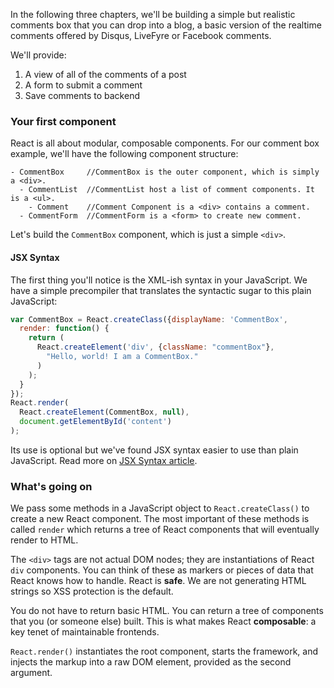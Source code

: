 In the following three chapters, we'll be building a simple but realistic comments box that you can drop into a blog, a basic version of the 
realtime comments offered by Disqus, LiveFyre or Facebook comments.

We'll provide:

1. A view of all of the comments of a post
2. A form to submit a comment
3. Save comments to backend

### Your first component

React is all about modular, composable components. For our comment box example, we'll have the following component structure:

```
- CommentBox     //CommentBox is the outer component, which is simply a <div>.
  - CommentList  //CommentList host a list of comment components. It is a <ul>.
    - Comment    //Comment Component is a <div> contains a comment.
  - CommentForm  //CommentForm is a <form> to create new comment.
```

Let's build the `CommentBox` component, which is just a simple `<div>`.

#### JSX Syntax

The first thing you'll notice is the XML-ish syntax in your JavaScript. We have a simple precompiler that translates the syntactic sugar to this plain JavaScript:

```javascript
var CommentBox = React.createClass({displayName: 'CommentBox',
  render: function() {
    return (
      React.createElement('div', {className: "commentBox"},
        "Hello, world! I am a CommentBox."
      )
    );
  }
});
React.render(
  React.createElement(CommentBox, null),
  document.getElementById('content')
);
```

Its use is optional but we've found JSX syntax easier to use than plain JavaScript. Read more on <a href="https://facebook.github.io/react/docs/jsx-in-depth.html" target="_blank">JSX Syntax article</a>.

### What's going on

We pass some methods in a JavaScript object to `React.createClass()` to create a new React component. The most important of these methods is called `render` 
which returns a tree of React components that will eventually render to HTML.

The `<div>` tags are not actual DOM nodes; they are instantiations of React `div` components. You can think of these as markers or pieces of data that React knows how to handle. 
React is **safe**. We are not generating HTML strings so XSS protection is the default.

You do not have to return basic HTML. You can return a tree of components that you (or someone else) built. This is what makes React **composable**: 
a key tenet of maintainable frontends.

`React.render()` instantiates the root component, starts the framework, and injects the markup into a raw DOM element, provided as the second argument.